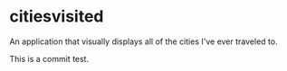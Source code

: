 citiesvisited
=============

An application that visually displays all of the cities I've ever traveled to.

This is a commit test.
